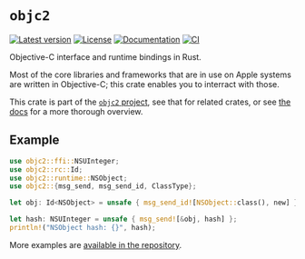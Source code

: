 # `objc2`

[![Latest version](https://badgen.net/crates/v/objc2)](https://crates.io/crates/objc2)
[![License](https://badgen.net/badge/license/MIT/blue)](https://github.com/madsmtm/objc2/blob/master/LICENSE.txt)
[![Documentation](https://docs.rs/objc2/badge.svg)](https://docs.rs/objc2/)
[![CI](https://github.com/madsmtm/objc2/actions/workflows/ci.yml/badge.svg)](https://github.com/madsmtm/objc2/actions/workflows/ci.yml)

Objective-C interface and runtime bindings in Rust.

Most of the core libraries and frameworks that are in use on Apple systems are
written in Objective-C; this crate enables you to interract with those.

This crate is part of the [`objc2` project](https://github.com/madsmtm/objc2),
see that for related crates, or see [the docs](https://docs.rs/objc2/) for a
more thorough overview.


## Example

```rust
use objc2::ffi::NSUInteger;
use objc2::rc::Id;
use objc2::runtime::NSObject;
use objc2::{msg_send, msg_send_id, ClassType};

let obj: Id<NSObject> = unsafe { msg_send_id![NSObject::class(), new] };

let hash: NSUInteger = unsafe { msg_send![&obj, hash] };
println!("NSObject hash: {}", hash);
```

More examples are [available in the repository][examples].

[examples]: https://github.com/madsmtm/objc2/tree/master/crates/objc2/examples
